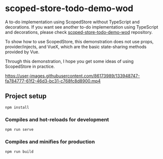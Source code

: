 # scoped-store-todo-demo-wod
A to-do implementation using ScopedStore without TypeScript and decorations.
If you want see another to-do implementation using TypeScript and decorations, 
please check [scoped-store-todo-demo-wod](https://github.com/sungjin70/scoped-store-todo-demo) repository.

To show how to use ScopedStore, this demonstration does not use props, provider/injects, and VueX, which are the basic state-sharing methods provided by Vue.

Through this demonstration, I hope you get some ideas of using ScopedStore in practice.


https://user-images.githubusercontent.com/86173989/133948747-fa784777-61f2-46d3-bc31-c768fc8d8900.mp4


## Project setup
```
npm install
```

### Compiles and hot-reloads for development
```
npm run serve
```

### Compiles and minifies for production
```
npm run build
```

